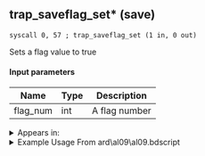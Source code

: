 ## trap_saveflag_set* (save)

`syscall 0, 57 ; trap_saveflag_set (1 in, 0 out)`

Sets a flag value to true

#### Input parameters
| Name | Type | Description
|------|------|------------
| flag_num   | int   | A flag number




<details>
	<summary>Appears in:</summary>
| filename | Entity (obj)
|----------|-------------
| ard\al09\al09.bdscript       |           
| ard\bb03\bb.bdscript       |           
| ard\eh18\full.bdscript       |           
| ard\hb10\moog.bdscript       |           
| ard\hb13\magi.bdscript       |           
| ard\mu00\chan.bdscript       |           
| ard\mu07\limi.bdscript       |           
| ard\tt06\camp.bdscript       |           
| ard\tt14\jimi.bdscript       |           
| ard\tt28\driv.bdscript       |           
| ard\tt32\game.bdscript       |           
| msn\TT02_MS201\save.bdscript       |           
| obj\F_AL030\f_al.bdscript       | ((F) ??? (AL))          

</details>

<details>
	<summary>Example Usage From ard\al09\al09.bdscript</summary>
```
L29:
 pushImm 64
 syscall 0, 57 ; trap_saveflag_set (1 in, 0 out)
 gosub 4, L58
 jmp L56
```
</details>

